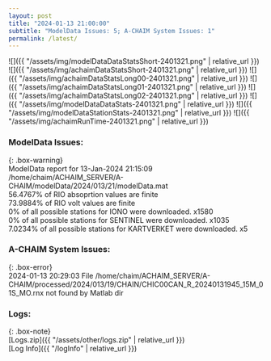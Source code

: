 ```yaml
---
layout: post
title: "2024-01-13 21:00:00"
subtitle: "ModelData Issues: 5; A-CHAIM System Issues: 1"
permalink: /latest/
---
```


![]({{ "/assets/img/modelDataDataStatsShort-2401321.png" | relative_url }})
![]({{ "/assets/img/achaimDataStatsShort-2401321.png" | relative_url }})
![]({{ "/assets/img/achaimDataStatsLong00-2401321.png" | relative_url }})
![]({{ "/assets/img/achaimDataStatsLong01-2401321.png" | relative_url }})
![]({{ "/assets/img/achaimDataStatsLong02-2401321.png" | relative_url }})
![]({{ "/assets/img/modelDataDataStats-2401321.png" | relative_url }})
![]({{ "/assets/img/modelDataStationStats-2401321.png" | relative_url }})
![]({{ "/assets/img/achaimRunTime-2401321.png" | relative_url }})


### ModelData Issues:  
  
{: .box-warning}  
 ModelData report for 13-Jan-2024 21:15:09   
 /home/chaim/ACHAIM_SERVER/A-CHAIM/modelData/2024/013/21/modelData.mat   
 56.4767% of RIO absoprtion values are finite   
 73.9884% of RIO volt values are finite   
 0% of all possible stations for IONO were downloaded. x1580   
 0% of all possible stations for SENTINEL were downloaded. x1035   
 7.0234% of all possible stations for KARTVERKET were downloaded. x5   
  
### A-CHAIM System Issues:  
  
{: .box-error}  
2024-01-13 20:29:03 File /home/chaim/ACHAIM_SERVER/A-CHAIM/processed/2024/013/19/CHAIN/CHIC00CAN_R_20240131945_15M_01S_MO.rnx not found by Matlab dir  

### Logs:  
  
{: .box-note}  
[Logs.zip]({{ "/assets/other/logs.zip" | relative_url }})  
[Log Info]({{ "/logInfo" | relative_url }})  
